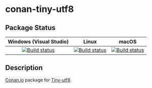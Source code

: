 # conan-tiny-utf8

## Package Status

| Windows (Visual Studio) | Linux | macOS |
|:-----------------------:|:-----:|:-----:|
|[![Build status](https://github.com/SpaceIm/conan-tiny-utf8/workflows/.github/workflows/windows.yml/badge.svg?branch=testing%2F4.3.2)](https://github.com/SpaceIm/conan-tiny-utf8/actions/workflows/windows.yml?query=branch%3Atesting%2F4.3.2)|[![Build status](https://github.com/SpaceIm/conan-tiny-utf8/workflows/.github/workflows/linux.yml/badge.svg?branch=testing%2F4.3.2)](https://github.com/SpaceIm/conan-tiny-utf8/actions/workflows/linux.yml?query=branch%3Atesting%2F4.3.2)|[![Build status](https://github.com/SpaceIm/conan-tiny-utf8/workflows/.github/workflows/macos.yml/badge.svg?branch=testing%2F4.3.2)](https://github.com/SpaceIm/conan-tiny-utf8/actions/workflows/macos.yml?query=branch%3Atesting%2F4.3.2)|

## Description

[Conan.io](https://conan.io) package for [Tiny-utf8](https://github.com/DuffsDevice/tiny-utf8).
